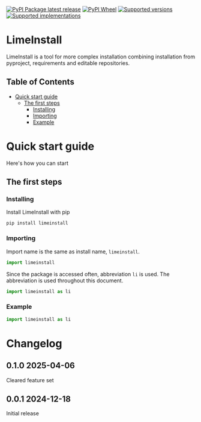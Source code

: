 [![PyPI Package latest release](https://img.shields.io/pypi/v/limeinstall.svg)][1]
[![PyPI Wheel](https://img.shields.io/pypi/wheel/limeinstall.svg)][1]
[![Supported versions](https://img.shields.io/pypi/pyversions/limeinstall.svg)][1]
[![Supported implementations](https://img.shields.io/pypi/implementation/limeinstall.svg)][1]

# LimeInstall <!-- omit in toc -->

LimeInstall is a tool for more complex installation combining installation from pyproject, requirements and editable repositories.

## Table of Contents <!-- omit in toc -->

- [Quick start guide](#quick-start-guide)
    - [The first steps](#the-first-steps)
        - [Installing](#installing)
        - [Importing](#importing)
        - [Example](#example)

# Quick start guide

Here's how you can start

## The first steps

### Installing

Install LimeInstall with pip

```
pip install limeinstall
```

### Importing

Import name is the same as install name, `limeinstall`.

```python
import limeinstall
```

Since the package is accessed often,  abbreviation `li` is used. The abbreviation is used throughout this document.

```python
import limeinstall as li
```

### Example

```python
import limeinstall as li

```

# Changelog <!-- omit in toc -->

## 0.1.0 2025-04-06 <!-- omit in toc -->

Cleared feature set

## 0.0.1 2024-12-18 <!-- omit in toc -->

Initial release

[1]: <https://pypi.org/project/limeinstall> "Project PyPI page"

